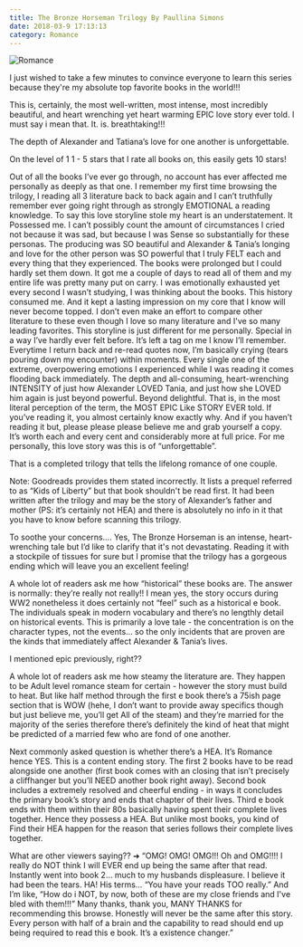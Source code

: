 ```yaml
---
title: The Bronze Horseman Trilogy By Paullina Simons
date: 2018-03-9 17:13:13
category: Romance
---
```


![Romance](https://www.pirandelloltre.com/content/images/2.jpg)

I just wished to take a few minutes to convince everyone to learn this series because they're my absolute top favorite books in the world!!!

This is, certainly, the most well-written, most intense, most incredibly beautiful, and heart wrenching yet heart warming EPIC love story ever told. I must say i mean that. It. is. breathtaking!!!

The depth of Alexander and Tatiana’s love for one another is unforgettable.

On the level of 1 1 - 5 stars that I rate all books on, this easily gets 10 stars!

Out of all the books I’ve ever go through, no account has ever affected me personally as deeply as that one. I remember my first time browsing the trilogy, I reading all 3 literature back to back again and I can’t truthfully remember ever going right through as strongly EMOTIONAL a reading knowledge. To say this love storyline stole my heart is an understatement. It Possessed me. I can’t possibly count the amount of circumstances I cried not because it was sad, but because I was Sense so substantially for these personas. The producing was SO beautiful and Alexander & Tania’s longing and love for the other person was SO powerful that I truly FELT each and every thing that they experienced. The books were prolonged but I could hardly set them down. It got me a couple of days to read all of them and my entire life was pretty many put on carry. I was emotionally exhausted yet every second I wasn’t studying, I was thinking about the books. This history consumed me. And it kept a lasting impression on my core that I know will never become topped. I don’t even make an effort to compare other literature to these even though I love so many literature and I've so many leading favorites. This storyline is just different for me personally. Special in a way I’ve hardly ever felt before. It’s left a tag on me I know I’ll remember. Everytime I return back and re-read quotes now, I’m basically crying (tears pouring down my encounter) within moments. Every single one of the extreme, overpowering emotions I experienced while I was reading it comes flooding back immediately. The depth and all-consuming, heart-wrenching INTENSITY of just how Alexander LOVED Tania, and just how she LOVED him again is just beyond powerful. Beyond delightful. That is, in the most literal perception of the term, the MOST EPIC Like STORY EVER told. If you’ve reading it, you almost certainly know exactly why. And if you haven’t reading it but, please please please believe me and grab yourself a copy. It’s worth each and every cent and considerably more at full price. For me personally, this love story was this is of “unforgettable”.

That is a completed trilogy that tells the lifelong romance of one couple.

Note: Goodreads provides them stated incorrectly. It lists a prequel referred to as “Kids of Liberty” but that book shouldn't be read first. It had been written after the trilogy and may be the story of Alexander’s father and mother (PS: it’s certainly not HEA) and there is absolutely no info in it that you have to know before scanning this trilogy.

To soothe your concerns…. Yes, The Bronze Horseman is an intense, heart-wrenching tale but I’d like to clarify that it's not devastating. Reading it with a stockpile of tissues for sure but I promise that the trilogy has a gorgeous ending which will leave you an excellent feeling!

A whole lot of readers ask me how “historical” these books are. The answer is normally: they’re really not really!! I mean yes, the story occurs during WW2 nonetheless it does certainly not “feel” such as a historical e book. The individuals speak in modern vocabulary and there’s no lengthly detail on historical events. This is primarily a love tale - the concentration is on the character types, not the events… so the only incidents that are proven are the kinds that immediately affect Alexander & Tania’s lives.

I mentioned epic previously, right??

A whole lot of readers ask me how steamy the literature are. They happen to be Adult level romance steam for certain - however the story must build to heat. But like half method through the first e book there’s a 75ish page section that is WOW (hehe, I don’t want to provide away specifics though but just believe me, you’ll get All of the steam) and they’re married for the majority of the series therefore there’s definitely the kind of heat that might be predicted of a married few who are fond of one another.

Next commonly asked question is whether there’s a HEA. It’s Romance hence YES. This is a content ending story. The first 2 books have to be read alongside one another (first book comes with an closing that isn’t precisely a cliffhanger but you’ll NEED another book right away). Second book includes a extremely resolved and cheerful ending - in ways it concludes the primary book’s story and ends that chapter of their lives. Third e book ends with them within their 80s basically having spent their complete lives together. Hence they possess a HEA. But unlike most books, you kind of Find their HEA happen for the reason that series follows their complete lives together.

What are other viewers saying?? ➜ “OMG! OMG! OMG!!! Oh and OMG!!!! I really do NOT think I will EVER end up being the same after that read. Instantly went into book 2… much to my husbands displeasure. I believe it had been the tears. HA! His terms… “You have your reads TOO really.” And I’m like, “How do i NOT, by now, both of these are my close friends and I've bled with them!!!” Many thanks, thank you, MANY THANKS for recommending this browse. Honestly will never be the same after this story. Every person with half of a brain and the capability to read should end up being required to read this e book. It’s a existence changer.”